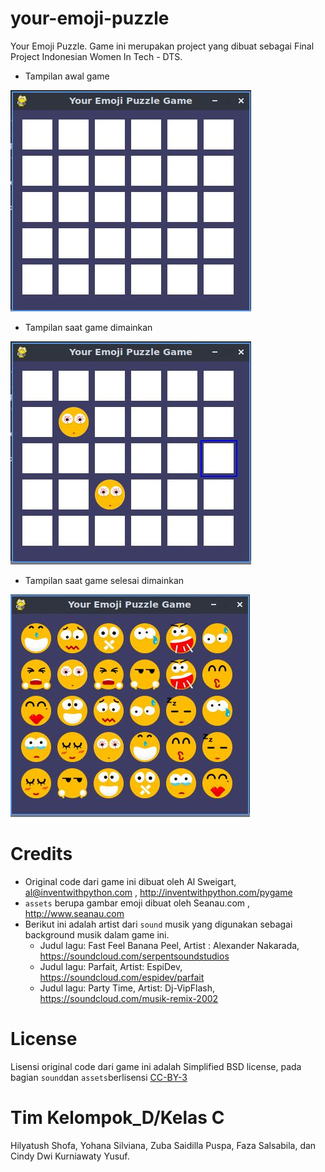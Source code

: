 # your-emoji-puzzle
Your Emoji Puzzle. Game ini merupakan project yang dibuat sebagai Final Project Indonesian Women In Tech - DTS. 

   * Tampilan awal game

![Tampilan awal game](https://github.com/ysilviana/your-emoji-puzzle/blob/main/YourEmojiPuzzle-tampilan-game/awal.jpg)

   * Tampilan saat game dimainkan
   
![Tampilan saat game dimainkan](https://github.com/ysilviana/your-emoji-puzzle/blob/main/YourEmojiPuzzle-tampilan-game/saat%20dimainkan.jpg) 

   * Tampilan saat game selesai dimainkan
   
![Tampilan saat game selesai dimainkan](https://github.com/ysilviana/your-emoji-puzzle/blob/main/YourEmojiPuzzle-tampilan-game/final.jpg)


# Credits
* Original code dari game ini dibuat oleh Al Sweigart, al@inventwithpython.com ,  http://inventwithpython.com/pygame 
* `assets` berupa gambar emoji dibuat oleh Seanau.com , http://www.seanau.com 
* Berikut ini adalah artist dari `sound` musik yang digunakan sebagai background musik dalam game ini. 
    * Judul lagu: Fast Feel Banana Peel, Artist : Alexander Nakarada, https://soundcloud.com/serpentsoundstudios 
    * Judul lagu: Parfait, Artist:  EspiDev, https://soundcloud.com/espidev/parfait 
    * Judul lagu: Party Time, Artist:  Dj-VipFlash, https://soundcloud.com/musik-remix-2002 

# License
Lisensi original code dari game ini adalah Simplified BSD license, pada bagian `sound`dan `assets`berlisensi [CC-BY-3](http://creativecommons.org/licenses/by/3.0/)

# Tim Kelompok_D/Kelas C
Hilyatush Shofa, Yohana Silviana, Zuba Saidilla Puspa, Faza Salsabila, dan Cindy Dwi Kurniawaty Yusuf.



